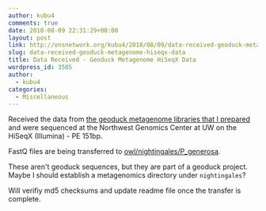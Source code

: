 ```yaml
---
author: kubu4
comments: true
date: 2018-08-09 22:31:29+00:00
layout: post
link: http://onsnetwork.org/kubu4/2018/08/09/data-received-geoduck-metagenome-hiseqx-data/
slug: data-received-geoduck-metagenome-hiseqx-data
title: Data Received - Geoduck Metagenome HiSeqX Data
wordpress_id: 3505
author:
  - kubu4
categories:
  - Miscellaneous
---
```


Received the data from [the geoduck metagenome libraries that I prepared](http://onsnetwork.org/kubu4/wp-admin/post.php?post=3400&action=edit) and were sequenced at the Northwest Genomics Center at UW on the HiSeqX (Illumina) - PE 151bp.

FastQ files are being transferred to [owl/nightingales/P_generosa](http://owl.fish.washington.edu/nightingales/P_generosa/).

These aren't geoduck sequences, but they are part of a geoduck project. Maybe I should establish a metagenomics directory under `nightingales`?

Will verifiy md5 checksums and update readme file once the transfer is complete.
